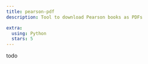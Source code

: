```yaml
---
title: pearson-pdf
description: Tool to download Pearson books as PDFs

extra:
  using: Python
  stars: 5
---
```


todo
